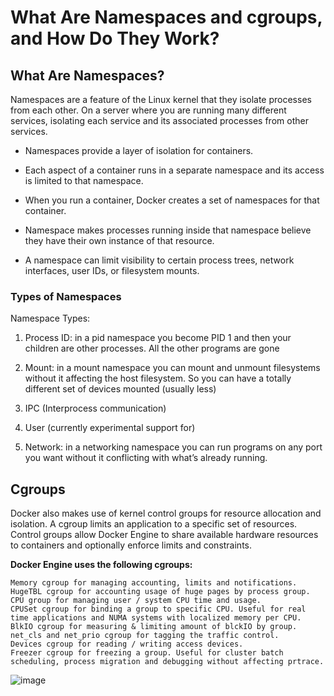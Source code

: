 # What Are Namespaces and cgroups, and How Do They Work?

## What Are Namespaces?

Namespaces are a feature of the Linux kernel that they isolate processes from each other. 
On a server where you are running many different services, isolating each service and its associated processes from other services.

- Namespaces provide a layer of isolation for containers.

- Each aspect of a container runs in a separate namespace and its access is limited to that namespace.

- When you run a container, Docker creates a set of namespaces for that container.

- Namespace makes processes running inside that namespace believe they have their own instance of that resource.

- A namespace can limit visibility to certain process trees, network interfaces, user IDs, or filesystem mounts.
### Types of Namespaces

Namespace Types:
  1. Process ID: in a pid namespace you become PID 1 and then your children are other processes. All the other programs are gone

  2. Mount: in a mount namespace you can mount and unmount filesystems without it affecting the host filesystem. So you can have a totally different set of devices mounted (usually less)
  
  3. IPC (Interprocess communication)
  
  4. User (currently experimental support for)
  
  5. Network: in a networking namespace you can run programs on any port you want without it conflicting with what’s already running.


## Cgroups 

Docker also makes use of kernel control groups for resource allocation and isolation. A cgroup limits an application to a specific set of resources. Control groups allow Docker Engine to share available hardware resources to containers and optionally enforce limits and constraints.

**Docker Engine uses the following cgroups:**

```Doc
Memory cgroup for managing accounting, limits and notifications.
HugeTBL cgroup for accounting usage of huge pages by process group.
CPU group for managing user / system CPU time and usage.
CPUSet cgroup for binding a group to specific CPU. Useful for real time applications and NUMA systems with localized memory per CPU.
BlkIO cgroup for measuring & limiting amount of blckIO by group.
net_cls and net_prio cgroup for tagging the traffic control.
Devices cgroup for reading / writing access devices.
Freezer cgroup for freezing a group. Useful for cluster batch scheduling, process migration and debugging without affecting prtrace.
```

![image](https://user-images.githubusercontent.com/33947539/147728822-74217d3e-57c2-4f20-bcd9-d13290b51ef4.png)
